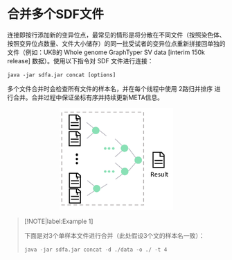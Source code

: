 # 合并多个SDF文件

连接即按行添加新的变异位点，最常见的情形是将分散在不同文件（按照染色体、按照变异位点数量、文件大小储存）的同一批受试者的变异位点重新拼接回单独的文件（例如：UKB的 Whole genome GraphTyper SV data [interim 150k release] 数据）。使用以下指令对 SDF 文件进行连接：

``` shell
java -jar sdfa.jar concat [options]
```

多个文件合并时会检查所有文件的样本名，并在每个线程中使用 2路归并排序 进行合并。合并过程中保证坐标有序并持续更新META信息。

<div style="text-align: center;">
    <img src="./assets/image-20250511144100982.png" alt="image-20250511120941111" style="zoom:60%;" />
</div>

> [!NOTE|label:Example 1]
>
> 下面是对3个单样本文件进行合并（此处假设3个文的样本名一致）：
>
> ``` shell
> java -jar sdfa.jar concat -d ./data -o ./ -t 4
> ```

